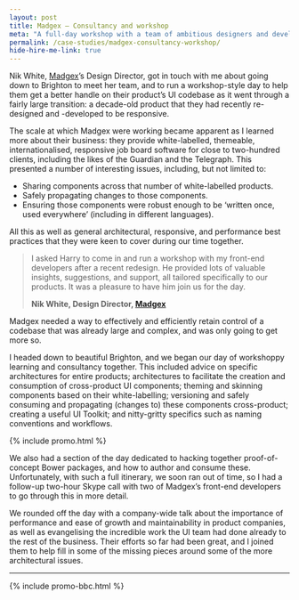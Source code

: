 ```yaml
---
layout: post
title: Madgex – Consultancy and workshop
meta: "A full-day workshop with a team of ambitious designers and developers"
permalink: /case-studies/madgex-consultancy-workshop/
hide-hire-me-link: true
---
```


Nik White, [Madgex](http://madgex.com/)’s Design Director, got in touch with me
about going down to Brighton to meet her team, and to run a workshop-style day
to help them get a better handle on their product’s UI codebase as it went
through a fairly large transition: a decade-old product that they had recently
re-designed and -developed to be responsive.

The scale at which Madgex were working became apparent as I learned more about
their business: they provide white-labelled, themeable, internationalised,
responsive job board software for close to two-hundred clients, including the
likes of the Guardian and the Telegraph. This presented a number of interesting
issues, including, but not limited to:

* Sharing components across that number of white-labelled products.
* Safely propagating changes to those components.
* Ensuring those components were robust enough to be ‘written once, used
  everywhere’ (including in different languages).

All this as well as general architectural, responsive, and performance best
practices that they were keen to cover during our time together.

<blockquote class="pull-quote  pull-quote--context-alt">
    <p>I asked Harry to come in and run a workshop with my front-end developers
       after a recent redesign. He provided lots of valuable insights,
       suggestions, and support, all tailored specifically to our products. It
       was a pleasure to have him join us for the day.</p>
    <b class="pull-quote__source">Nik White, Design Director,
       <a href="http://www.madgex.com/">Madgex</a></b>
</blockquote>

Madgex needed a way to effectively and efficiently retain control of a codebase
that was already large and complex, and was only going to get more so.

I headed down to beautiful Brighton, and we began our day of workshoppy learning
and consultancy together. This included advice on specific architectures for
entire products; architectures to facilitate the creation and consumption of
cross-product UI components; theming and skinning components based on their
white-labelling; versioning and safely consuming and propagating (changes to)
these components cross-product; creating a useful UI Toolkit; and nitty-gritty
specifics such as naming conventions and workflows.

{% include promo.html %}

We also had a section of the day dedicated to hacking together proof-of-concept
Bower packages, and how to author and consume these. Unfortunately, with such a
full itinerary, we soon ran out of time, so I had a follow-up two-hour Skype
call with two of Madgex’s front-end developers to go through this in more
detail.

We rounded off the day with a company-wide talk about the importance of
performance and ease of growth and maintainability in product companies, as well
as evangelising the incredible work the UI team had done already to the rest of
the business. Their efforts so far had been great, and I joined them to help
fill in some of the missing pieces around some of the more architectural issues.

---

{% include promo-bbc.html %}

